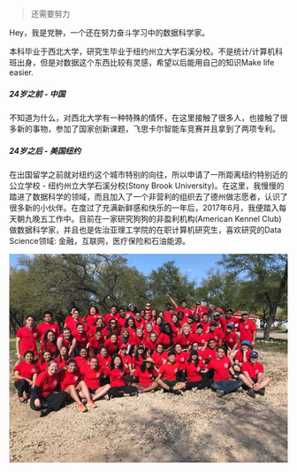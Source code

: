 > 还需要努力

Hey，我是党翀，一个还在努力奋斗学习中的数据科学家。

本科毕业于西北大学，研究生毕业于纽约州立大学石溪分校。不是统计/计算机科班出身，但是对数据这个东西比较有灵感，希望以后能用自己的知识Make life easier.

##### 24岁之前 - 中国
不知道为什么，对西北大学有一种特殊的情怀，在这里接触了很多人，也接触了很多新的事物，参加了国家创新课题，飞思卡尔智能车竞赛并且拿到了两项专利。

##### 24岁之后 - 美国纽约
在出国留学之前就对纽约这个城市特别的向往，所以申请了一所距离纽约特别近的公立学校 - 纽约州立大学石溪分校(Stony Brook University)。在这里，我慢慢的踏进了数据科学的领域，而且加入了一个非营利的组织去了德州做志愿者，认识了很多新的小伙伴。在度过了充满新鲜感和快乐的一年后，2017年6月，我便踏入每天朝九晚五工作中。目前在一家研究狗狗的非盈利机构(American Kennel Club)做数据科学家，并且也是佐治亚理工学院的在职计算机研究生，喜欢研究的Data Science领域: 金融，互联网，医疗保险和石油能源。

![img](/img/texas-cd.jpg)

